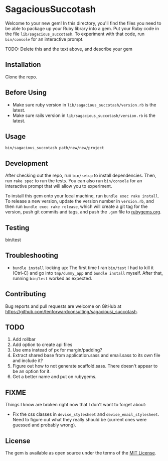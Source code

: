 # SagaciousSuccotash

Welcome to your new gem! In this directory, you'll find the files you need to be able to package up your Ruby library into a gem. Put your Ruby code in the file `lib/sagacious_succotash`. To experiment with that code, run `bin/console` for an interactive prompt.

TODO: Delete this and the text above, and describe your gem

## Installation

Clone the repo.

## Before Using

* Make sure ruby version in `lib/sagacious_succotash/version.rb` is the latest.
* Make sure rails version in `lib/sagacious_succotash/version.rb` is the latest.

## Usage

    bin/sagacious_succotash path/new/new/project

## Development

After checking out the repo, run `bin/setup` to install dependencies. Then, run `rake spec` to run the tests. You can also run `bin/console` for an interactive prompt that will allow you to experiment.

To install this gem onto your local machine, run `bundle exec rake install`. To release a new version, update the version number in `version.rb`, and then run `bundle exec rake release`, which will create a git tag for the version, push git commits and tags, and push the `.gem` file to [rubygems.org](https://rubygems.org).

## Testing

  bin/test

## Troubleshooting

* `bundle install` locking up: The first time I ran `bin/test` I had to kill it (Ctrl-C) and go into `tmp/dummy_app` and `bundle install` myself. After that, running `bin/test` worked as expected.

## Contributing

Bug reports and pull requests are welcome on GitHub at https://github.com/tenforwardconsulting/sagacious\_succotash.

## TODO

1. Add rollbar
2. Add option to create api files
2. Use ems instead of px for margin/padding?
3. Extract shared base from application.sass and email.sass to its own file and include it?
4. Figure out how to not generate scaffold.sass. There doesn't appear to be an option for it.
5. Get a better name and put on rubygems.

## FIXME
Things I know are broken right now that I don't want to forget about:
* Fix the css classes in `devise_stylesheet` and `devise_email_stylesheet`. Need to figure out what they really should be (current ones were guessed and probably wrong).

## License

The gem is available as open source under the terms of the [MIT License](http://opensource.org/licenses/MIT).

